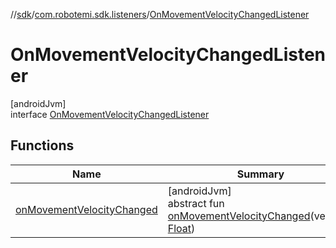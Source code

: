//[sdk](../../../index.md)/[com.robotemi.sdk.listeners](../index.md)/[OnMovementVelocityChangedListener](index.md)

# OnMovementVelocityChangedListener

[androidJvm]\
interface [OnMovementVelocityChangedListener](index.md)

## Functions

| Name | Summary |
|---|---|
| [onMovementVelocityChanged](on-movement-velocity-changed.md) | [androidJvm]<br>abstract fun [onMovementVelocityChanged](on-movement-velocity-changed.md)(velocity: [Float](https://kotlinlang.org/api/latest/jvm/stdlib/kotlin/-float/index.html)) |
